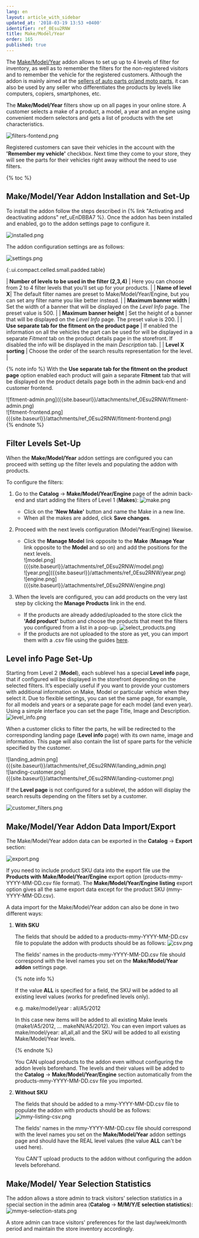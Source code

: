```yaml
---
lang: en
layout: article_with_sidebar
updated_at: '2018-03-19 13:53 +0400'
identifier: ref_0Esu2RNW
title: Make/Model/Year
order: 165
published: true
---
```

The [Make/Model/Year](https://market.x-cart.com/addons/make-model-year.html "Make/Model/Year") addon allows to set up up to 4 levels of filter for inventory, as well as to remember the filters for the non-registered visitors and to remember the vehicle for the registered customers. Although the addon is mainly aimed at the [sellers of auto parts or/and moto parts](https://www.x-cart.com/sell-car-parts-online.html), it can also be used by any seller who differentiates the products by levels like computers, copiers, smartphones, etc. 

The **Make/Model/Year** filters show up on all pages in your online store. A customer selects a make of a product, a model, a year and an engine using convenient modern selectors and gets a list of products with the set characteristics.

![filters-fontend.png]({{site.baseurl}}/attachments/ref_0Esu2RNW/filters-fontend.png)

Registered customers can save their vehicles in the account with the **'Remember my vehicle'** checkbox. Next time they come to your store, they will see the parts for their vehicles right away without the need to use filters.

{% toc %}

## Make/Model/Year Addon Installation and Set-Up

To install the addon follow the steps described in {% link "Activating and deactivating addons" ref_uEnDBBA7 %}. Once the addon has been installed and enabled, go to the addon settings page to configure it.

![installed.png]({{site.baseurl}}/attachments/ref_0Esu2RNW/installed.png)

The addon configuration settings are as follows:

![settings.png]({{site.baseurl}}/attachments/ref_0Esu2RNW/settings.png)

{:.ui.compact.celled.small.padded.table}

| **Number of levels to be used in the filter (2,3,4)** | Here you can choose from 2 to 4 filter levels that you'll set up for your products. |
| **Name of level X**| The default filter names are preset to Make/Model/Year/Engine, but you can set any filter name you like better instead. |
| **Maximum banner width** | Set the width of a banner that will be displayed on the _Level Info_ page. The preset value is 500. |
| **Maximum banner height** | Set the height of a banner that will be displayed on the _Level Info_ page. The preset value is 200. |
| **Use separate tab for the fitment on the product page** | If enabled the information on all the vehicles the part can be used for will be displayed in a separate _Fitment_ tab on the product details page in the storefront. If disabled the info will be displayed in the main _Description_ tab. | 
| **Level X sorting** | Choose the order of the search results representation for the level. |

{% note info %}
With the **Use separate tab for the fitment on the product page** option enabled each product will gain a separate **Fitment** tab that will be displayed on the product details page both in the admin back-end and customer frontend.
<div class="ui stackable two column grid">
  <div class="column" markdown="span">![fitment-admin.png]({{site.baseurl}}/attachments/ref_0Esu2RNW/fitment-admin.png)</div>
  <div class="column" markdown="span">![fitment-frontend.png]({{site.baseurl}}/attachments/ref_0Esu2RNW/fitment-frontend.png)</div>
</div>
{% endnote %}

## Filter Levels Set-Up

When the **Make/Model/Year** addon settings are configured you can proceed with setting up the filter levels and populating the addon with products. 

To configure the filters:

1. Go to the **Catalog** -> **Make/Model/Year/Engine** page of the admin back-end and start adding the filters of Level 1 (**Makes**):
   ![make.png]({{site.baseurl}}/attachments/ref_0Esu2RNW/make.png)
   * Click on the **'New Make'** button and name the Make in a new line. 
   * When all the makes are added, click **Save changes**.  

2. Proceed with the next levels configuration (Model/Year/Engine) likewise. 
   * Click the **Manage Model** link opposite to the **Make** (**Manage Year** link opposite to the **Model** and so on) and add the positions for the next levels. 
     <div class="ui stackable three column grid">
        <div class="column" markdown="span">![model.png]({{site.baseurl}}/attachments/ref_0Esu2RNW/model.png)</div>
        <div class="column" markdown="span">![year.png]({{site.baseurl}}/attachments/ref_0Esu2RNW/year.png)</div>
        <div class="column" markdown="span">![engine.png]({{site.baseurl}}/attachments/ref_0Esu2RNW/engine.png)</div>
     </div>

3. When the levels are configured, you can add products on the very last step by clicking the **Manage Products** link in the end. 
   * If the products are already added/uploaded to the store click the **'Add product'** button and choose the products that meet the filters you configured from a list in a pop-up.
     ![select_products.png]({{site.baseurl}}/attachments/ref_0Esu2RNW/select_products.png)
   * If the products are not uploaded to the store as yet, you can import them with a .csv file using the guides [here](https://kb.x-cart.com/modules/MMY.html#makemodelyear-addon-data-importexport "Make/Model/Year").
   
## **Level info** Page Set-Up

Starting from Level 2 (**Model**), each sublevel has a special **Level info** page, that if configured will be displayed in the storefront depending on the selected filters. It’s especially useful if you want to provide your customers with additional information on Make, Model or particular vehicle when they select it. Due to flexible settings, you can set the same page, for example, for all models and years or a separate page for each model (and even year). Using a simple interface you can set the page Title, Image and Description. 
![level_info.png]({{site.baseurl}}/attachments/ref_0Esu2RNW/level_info.png)

When a customer clicks to filter the parts, he will be redirected to the corresponding landing page (**Level info** page) with its own name, image and information. This page will also contain the list of spare parts for the vehicle specified by the customer. 

<div class="ui stackable two column grid">
   <div class="column" markdown="span">![landing_admin.png]({{site.baseurl}}/attachments/ref_0Esu2RNW/landing_admin.png)</div>
   <div class="column" markdown="span">![landing-customer.png]({{site.baseurl}}/attachments/ref_0Esu2RNW/landing-customer.png)</div>
</div>

If the **Level page** is not configured for a sublevel, the addon will display the search results depending on the filters set by a customer.

![customer_filters.png]({{site.baseurl}}/attachments/ref_0Esu2RNW/customer_filters.png)


## Make/Model/Year Addon Data Import/Export 

The Make/Model/Year addon data can be exported in the **Catalog** -> **Export** section:

![export.png]({{site.baseurl}}/attachments/ref_0Esu2RNW/export.png)

If you need to include product SKU data into the export file use the **Products with Make/Model/Year/Engine** export option (products-mmy-YYYY-MM-DD.csv file format). The **Make/Model/Year/Engine listing** export option gives all the same export data except for the product SKU (mmy-YYYY-MM-DD.csv).

A data import for the Make/Model/Year addon can also be done in two different ways:

1. **With SKU**
   
   The fields that should be added to a products-mmy-YYYY-MM-DD.csv file to populate the addon with products should be as follows:
   ![csv.png]({{site.baseurl}}/attachments/ref_0Esu2RNW/csv.png)
   
   The fields' names in the products-mmy-YYYY-MM-DD.csv file should correspond with the level names you set on the **Make/Model/Year addon** settings page.
   
   {% note info %}
     
   If the value **ALL** is specified for a field, the SKU will be added to all existing level values (works for predefined levels only). 
     
   e.g. 
   make/model/year : all/A5/2012
     
   In this case new items will be added to all existing Make levels (make1/A5/2012, … makeNN/A5/2012). You can even import values as make/model/year: all,all,all and the SKU will be added to all existing Make/Model/Year levels. 
     
   {% endnote %}
     
   You CAN upload products to the addon even without configuring the addon levels beforehand. The levels and their values will be added to the **Catalog** -> **Make/Model/Year/Engine** section automatically from the products-mmy-YYYY-MM-DD.csv file you imported. 

2. **Without SKU**
   
   The fields that should be added to a mmy-YYYY-MM-DD.csv file to populate the addon with products should be as follows:
   ![mmy-listing-csv.png]({{site.baseurl}}/attachments/ref_0Esu2RNW/mmy-listing-csv.png)
   
   The fields' names in the mmy-YYYY-MM-DD.csv file should correspond with the level names you set on the **Make/Model/Year** addon settings page and should have the REAL level values (the value **ALL** can't be used here).
   
   You CAN'T upload products to the addon without configuring the addon levels beforehand.
   
## Make/Model/ Year Selection Statistics

The addon allows a store admin to track visitors' selection statistics in a special section in the admin area (**Catalog** -> **M/M/Y/E selection statistics**):
![mmye-selection-stats.png]({{site.baseurl}}/attachments/ref_0Esu2RNW/mmye-selection-stats.png)

A store admin can trace visitors' preferences for the last day/week/month period and maintain the store inventory accordingly.
